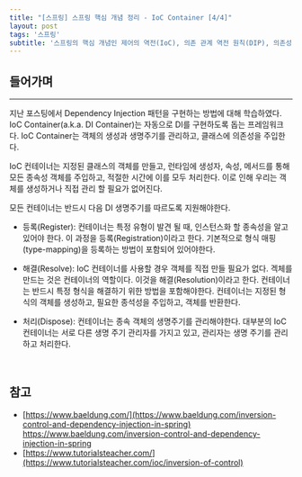 ```yaml
---
title: "[스프링] 스프링 핵심 개념 정리 - IoC Container [4/4]"
layout: post
tags: '스프링'
subtitle: '스프링의 핵심 개념인 제어의 역전(IoC), 의존 관계 역전 원칙(DIP), 의존성 주입(DI)을 학습한다.'
---
```



## 들어가며
---
지난 포스팅에서 Dependency Injection 패턴을 구현하는 방법에 대해 학습하였다. IoC Container(a.k.a. DI Container)는 자동으로 DI를 구현하도록 돕는 프레임워크다. IoC Container는 객체의 생성과 생명주기를 관리하고, 클래스에 의존성을 주입한다.

IoC 컨테이너는 지정된 클래스의 객체를 만들고, 런타임에 생성자, 속성, 메서드를 통해 모든 종속성 객체를 주입하고, 적절한 시간에 이를 모두 처리한다. 
이로 인해 우리는 객체를 생성하거나 직접 관리 할 필요가 없어진다.

모든 컨테이너는 반드시 다음 DI 생명주기를 따르도록 지원해야한다.

- 등록(Register): 컨테이너는 특정 유형이 발견 될 때, 인스턴스화 할 종속성을 알고 있어야 한다. 이 과정을 등록(Registration)이라고 한다. 기본적으로 형식 매핑(type-mapping)을 등록하는 방법이 포함되어 있어야한다.

- 해결(Resolve): IoC 컨테이너를 사용할 경우 객체를 직접 만들 필요가 없다. 겍체를 만드는 것은 컨테이너의 역할이다. 이것을 해결(Resolution)이라고 한다. 컨테이너는 반드시 특정 형식을 해결하기 위한 방법을 포함해야한다. 컨테이너는 지정된 형식의 객체를 생성하고, 필요한 종석성을 주입하고, 객체를 반환한다.

- 처리(Dispose): 컨테이너는 종속 객체의 생명주기를 관리해야한다. 대부분의 IoC 컨테이너는 서로 다른 생명 주기 관리자를 가지고 있고, 관리자는 생명 주기를 관리하고 처리한다.




&nbsp;
## 참고
- [https://www.baeldung.com/](https://www.baeldung.com/inversion-control-and-dependency-injection-in-spring)
https://www.baeldung.com/inversion-control-and-dependency-injection-in-spring
- [https://www.tutorialsteacher.com/](https://www.tutorialsteacher.com/ioc/inversion-of-control)
